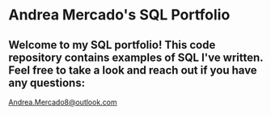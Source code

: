 # Andrea Mercado's SQL Portfolio

## Welcome to my SQL portfolio! This code repository contains examples of SQL I've written. Feel free to take a look and reach out if you have any questions:
Andrea.Mercado8@outlook.com

